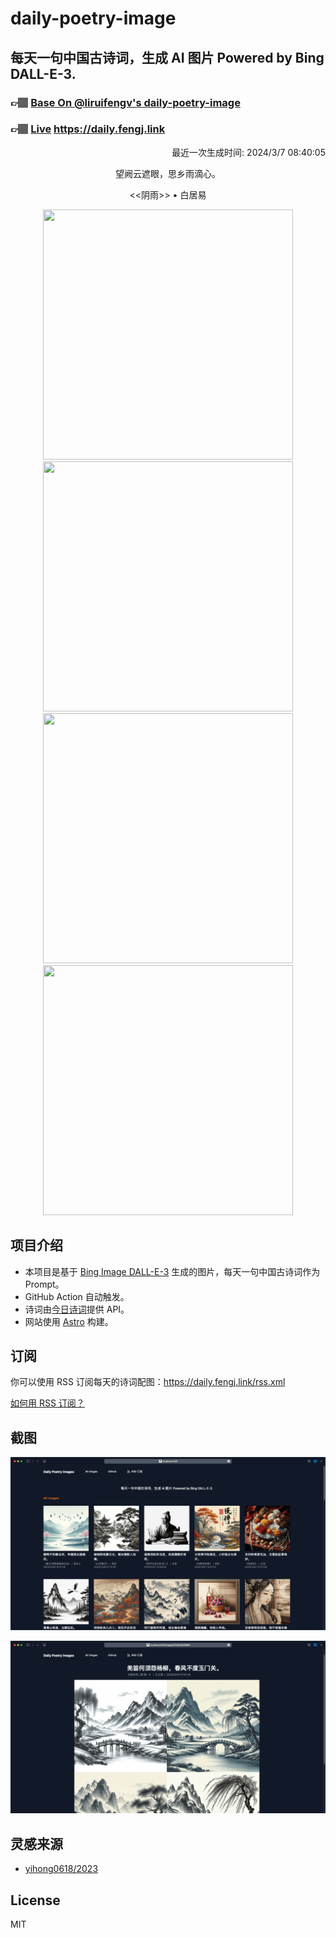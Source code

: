 
# daily-poetry-image

## 每天一句中国古诗词，生成 AI 图片 Powered by Bing DALL-E-3.

### 👉🏽 [Base On @liruifengv's daily-poetry-image](https://github.com/liruifengv/daily-poetry-image)

### 👉🏽 [Live](https://daily.fengj.link) https://daily.fengj.link

<p align="right">
  最近一次生成时间: 2024/3/7 08:40:05
</p>
<p align="center">
望阙云遮眼，思乡雨滴心。
</p>
<p align="center">
<<阴雨>> • 白居易
</p>
<p align="center">
<img src="https://tse4.mm.bing.net/th/id/OIG1.YrUKsNG_BJByx6RRWsD2" height="400" width="400" />
<img src="https://tse3.mm.bing.net/th/id/OIG1.RejOulKFhl.FqeBXtGVy" height="400" width="400" />
<img src="https://tse3.mm.bing.net/th/id/OIG1.bo7hgpFg16zE6HDuDzSH" height="400" width="400" />
<img src="https://tse3.mm.bing.net/th/id/OIG1.mUGqNILMYUnDJcKNHImR" height="400" width="400" />
</p>

## 项目介绍

-   本项目是基于 [Bing Image DALL-E-3](https://www.bing.com/images/create) 生成的图片，每天一句中国古诗词作为 Prompt。
-   GitHub Action 自动触发。
-   诗词由[今日诗词](https://www.jinrishici.com/)提供 API。
-   网站使用 [Astro](https://astro.build) 构建。

## 订阅

你可以使用 RSS 订阅每天的诗词配图：https://daily.fengj.link/rss.xml

[如何用 RSS 订阅？](https://zhuanlan.zhihu.com/p/55026716)

## 截图

![图片列表](./screenshots/Snipaste_2023-12-28_21-00-26.png)

![图片详情](./screenshots/Snipaste_2023-12-28_21-00-53.png)

## 灵感来源

-   [yihong0618/2023](https://github.com/yihong0618/2023)

## License

MIT
